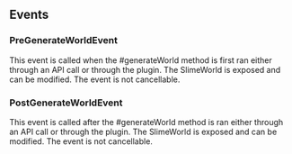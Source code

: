 ## Events

### PreGenerateWorldEvent
This event is called when the #generateWorld method is first ran either through an API call or through the plugin.
The SlimeWorld is exposed and can be modified. The event is not cancellable.

### PostGenerateWorldEvent
This event is called after the #generateWorld method is ran either through an API call or through the plugin.
The SlimeWorld is exposed and can be modified. The event is not cancellable.